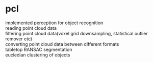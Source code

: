 # pcl
implemented perception for object recognition<br>
reading point cloud data <br>
filtering point cloud data(voxel grid downsampling, statistical outlier remover etc) <br>
converting point cloud data between different formats <br>
tabletop RANSAC segmentation <br>
eucledian clustering of objects <br>
